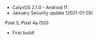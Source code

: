 * CalyxOS 2.1.0 - Android 11
* January Security update (2021-01-05)

Pixel 5, Pixel 4a (5G):
* First build!
